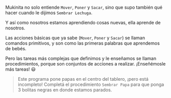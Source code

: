 Mukinita no solo entiende `Mover`, `Poner` y `Sacar`, sino que supo también qué hacer cuando le dijimos `Sembrar Lechuga`.

Y así como nosotros estamos aprendiendo cosas nuevas, ella aprende de nosotros. 

Las acciones básicas que ya sabe (`Mover`, `Poner` y `Sacar`) se llaman comandos primitivos, y son como las primeras palabras que aprendemos de bebés. 

Pero las tareas más complejas que definimos y le enseñamos se llaman procedimientos, porque son conjuntos de acciones a realizar. ¡Enseñémosle más tareas! :smiley:

> Este programa pone papas en el centro del tablero, ¡pero está incompleto! Completá el procedimiento `Sembrar Papa` para que ponga 3 bolitas negras en donde estamos parados.


